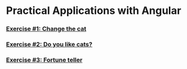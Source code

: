 # Practical Applications with Angular

### [Exercise #1: Change the cat](https://github.com/jdjuan/practical-applications/tree/1)

### [Exercise #2: Do you like cats?](https://github.com/jdjuan/practical-applications/tree/2)

### [Exercise #3: Fortune teller](https://github.com/jdjuan/practical-applications/tree/3)
